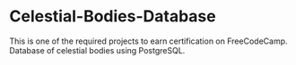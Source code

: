# Celestial-Bodies-Database
 
This is one of the required projects to earn certification on FreeCodeCamp.
Database of celestial bodies using PostgreSQL. 
